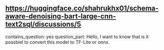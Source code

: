 ## https://huggingface.co/shahrukhx01/schema-aware-denoising-bart-large-cnn-text2sql/discussions/5

contains_question: yes
question_part: Hello, I want to know that is it possbiel to convert this model to TF-Lite or onnx.